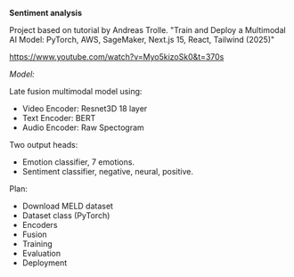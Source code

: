 **Sentiment analysis**

Project based on tutorial by Andreas Trolle.
"Train and Deploy a Multimodal AI Model: PyTorch, AWS, SageMaker, Next.js 15, React, Tailwind (2025)"

https://www.youtube.com/watch?v=Myo5kizoSk0&t=370s

_Model:_

Late fusion multimodal model using:

- Video Encoder: Resnet3D 18 layer
- Text Encoder: BERT
- Audio Encoder: Raw Spectogram

Two output heads:

- Emotion classifier, 7 emotions.
- Sentiment classifier, negative, neural, positive.

Plan:

- Download MELD dataset
- Dataset class (PyTorch)
- Encoders
- Fusion
- Training
- Evaluation
- Deployment
